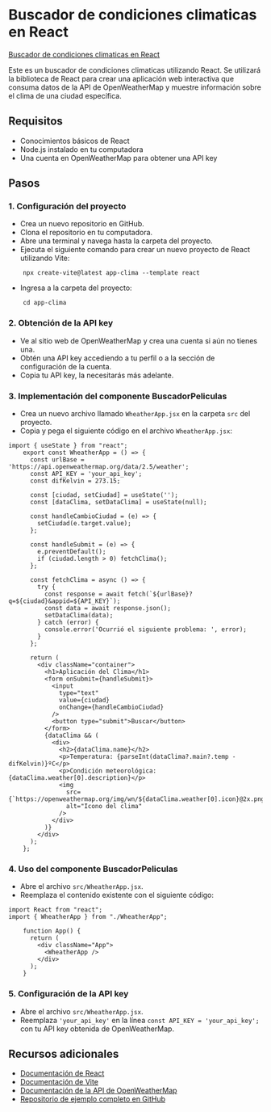 # Buscador de condiciones climaticas en React 
[Buscador de condiciones climaticas en React ](https://app-clim-react.netlify.app/)

Este es un buscador de condiciones climaticas utilizando React. Se utilizará la biblioteca de React para crear una aplicación web interactiva que consuma datos de la API de OpenWeatherMap y muestre información sobre el clima de una ciudad específica.

## Requisitos

-   Conocimientos básicos de React
-   Node.js instalado en tu computadora
-   Una cuenta en OpenWeatherMap para obtener una API key

## Pasos

### 1. Configuración del proyecto

-   Crea un nuevo repositorio en GitHub.
-   Clona el repositorio en tu computadora.
-   Abre una terminal y navega hasta la carpeta del proyecto.
-   Ejecuta el siguiente comando para crear un nuevo proyecto de React utilizando Vite:

```
    npx create-vite@latest app-clima --template react
```

-   Ingresa a la carpeta del proyecto:

```
    cd app-clima
```

### 2. Obtención de la API key

-   Ve al sitio web de OpenWeatherMap y crea una cuenta si aún no tienes una.
-   Obtén una API key accediendo a tu perfil o a la sección de configuración de la cuenta.
-   Copia tu API key, la necesitarás más adelante.

### 3. Implementación del componente BuscadorPeliculas

-   Crea un nuevo archivo llamado `WheatherApp.jsx` en la carpeta `src` del proyecto.
-   Copia y pega el siguiente código en el archivo `WheatherApp.jsx`:


```
import { useState } from "react";
    export const WheatherApp = () => {
      const urlBase = 'https://api.openweathermap.org/data/2.5/weather';
      const API_KEY = 'your_api_key';
      const difKelvin = 273.15;
    
      const [ciudad, setCiudad] = useState('');
      const [dataClima, setDataClima] = useState(null);
    
      const handleCambioCiudad = (e) => {
        setCiudad(e.target.value);
      };
    
      const handleSubmit = (e) => {
        e.preventDefault();
        if (ciudad.length > 0) fetchClima();
      };
    
      const fetchClima = async () => {
        try {
          const response = await fetch(`${urlBase}?q=${ciudad}&appid=${API_KEY}`);
          const data = await response.json();
          setDataClima(data);
        } catch (error) {
          console.error('Ocurrió el siguiente problema: ', error);
        }
      };

      return (
        <div className="container">
          <h1>Aplicación del Clima</h1>
          <form onSubmit={handleSubmit}>
            <input
              type="text"
              value={ciudad}
              onChange={handleCambioCiudad}
            />
            <button type="submit">Buscar</button>
          </form>
          {dataClima && (
            <div>
              <h2>{dataClima.name}</h2>
              <p>Temperatura: {parseInt(dataClima?.main?.temp - difKelvin)}ºC</p>
              <p>Condición meteorológica: {dataClima.weather[0].description}</p>
              <img
                src={`https://openweathermap.org/img/wn/${dataClima.weather[0].icon}@2x.png`}
                alt="Icono del clima"
              />
            </div>
          )}
        </div>
      );
    };

```


### 4. Uso del componente BuscadorPeliculas

-   Abre el archivo `src/WheatherApp.jsx`.
-   Reemplaza el contenido existente con el siguiente código:

```
import React from "react";
import { WheatherApp } from "./WheatherApp";

    function App() {
      return (
        <div className="App">
          <WheatherApp />
        </div>
      );
    }
```

### 5. Configuración de la API key

-   Abre el archivo `src/WheatherApp.jsx`.
-   Reemplaza `'your_api_key'` en la línea `const API_KEY = 'your_api_key';` con tu API key obtenida de OpenWeatherMap.

## Recursos adicionales

-   [Documentación de React](https://reactjs.org/docs/getting-started.html)
-   [Documentación de Vite](https://vitejs.dev/guide/)
-   [Documentación de la API de OpenWeatherMap](https://openweathermap.org/api)
-   [Repositorio de ejemplo completo en GitHub](https://github.com/tu-usuario/buscador-peliculas-react)